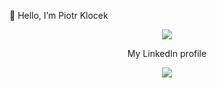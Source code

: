 👋 Hello, I’m Piotr Klocek

<div align="center">
  <img src="https://github-readme-stats.vercel.app/api/top-langs/?username=Pioter1290&layout=compact&theme=tokyonight&card_width=400" />
</div>

<div align="center">
  <p>My LinkedIn profile</p>
  <a href="https://www.linkedin.com/in/piotr-klocek-574ab02bb/" target="_blank">
    <img src="https://img.shields.io/badge/LinkedIn-0077B5?style=for-the-badge&logo=linkedin&logoColor=white" />
  </a>
  
</div>
